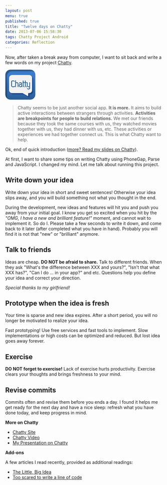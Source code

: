 ```yaml
---
layout: post
menu: true
published: true
title: "Twelve days on Chatty"
date: 2013-07-06 15:58:30
tags: Chatty Project Android
categories: Reflection
---
```


Now, after taken a break away from computer, I want to sit back and write a few words on my project [Chatty](http://chatty.bicrement.com).

![Chatty Logo](/images/chatty/icon.png "Chatty Logo")

> Chatty seems to be just another social app. **It is more.** It aims to build active interactions between strangers through activities. **Activities are breakpoints for people to build relations.** We met our friends because they took the same courses with us, they watched movies together with us, they had dinner with us, etc. These activities or experiences we had together connect us. This is what Chatty want to help. 

Ok, end of quick introduction ([more? Read my slides on Chatty](https://speakerdeck.com/zhuochun/chatty-meet-new-friends)).

At first, I want to share some tips on writing Chatty using PhoneGap, Parse and JavaScript. I changed my mind. Let me talk about running this project.

## Write down your idea

Write down your idea in short and sweet sentences! Otherwise your idea slips away, and you will build something not what you thought in the end.

During the development, new ideas and features will hit you and push you away from your initial goal. I know you get so excited when you hit by the _"OMG, I have a new and brilliant feature!"_ moment, and cannot wait to implement it. So do I. Please take a few seconds to write it down, and come back to it later (after completed what you have in hand). Probably you will find it is not that "new" or "brilliant" anymore.

## Talk to friends

Ideas are cheap. **DO NOT be afraid to share.** Talk to different friends. When they ask "What's the difference between XXX and yours?", "Isn't that what XXX has?", "Can I do ... in your app?" and etc. Questions help you define your idea and correct your direction.

_Special thanks to my girlfriend!_

## Prototype when the idea is fresh

Your time is sparse and new idea expires. After a short period, you will no longer be motivated to realize your idea.

Fast prototyping! Use free services and fast tools to implement. Slow implementations or high costs can be optimized and reduced. But lost idea goes away forever.

## Exercise

**DO NOT forget to exercise!** Lack of exercise hurts productivity. Exercise clears your thoughts and brings freshness to your mind.

## Revise commits

Commits often and revise them before you ends a day. I found it helps me get ready for the next day and have a nice sleep: refresh what you have done today, and keep progress in mind.

**More on Chatty**

- [Chatty Site](http://chatty.bicrement.com)
- [Chatty Video](http://youtu.be/5Xq1C6zw61Y)
- [My Presentation on Chatty](https://speakerdeck.com/zhuochun/chatty-meet-new-friends)

**Add-ons**

A few articles I read recently, provided as additional readings:

- [The Little, Big Idea](https://medium.com/better-humans/271ae5edf93e)
- [Too scared to write a line of code](https://medium.com/i-m-h-o/eef96ea6f4cb)
